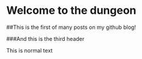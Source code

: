 # Welcome to the dungeon

##This is the first of many posts on my github blog!

###And this is the third header

This is normal text
